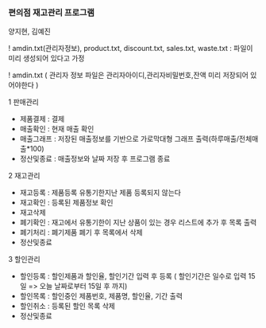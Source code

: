 ### 편의점 재고관리 프로그램
 양지현, 김예진

! amdin.txt(관리자정보), product.txt, discount.txt, sales.txt, waste.txt : 파일이 미리 생성되어 있다고 가정

! amdin.txt ( 관리자 정보 파일은 관리자아이디,관리자비밀번호,잔액 미리 저장되어 있어야한다 )

1 판매관리
 - 제품결제 : 결제
 - 매출확인 : 현재 매출 확인
 - 매출그래프 : 저장된 매출정보를 기반으로 가로막대형 그래프 출력(하루매출/전체매출*100)
 - 정산및종료 : 매출정보와 날짜 저장 후 프로그램 종료

2 재고관리
 - 재고등록 : 제품등록 유통기한지난 제품 등록되지 않는다
 - 재고확인 : 등록된 제품정보 확인
 - 재고삭제
 - 폐기확인 : 재고에서 유통기한이 지난 상품이 있는 경우 리스트에 추가 후 목록 출력
 - 폐기처리 : 폐기제품 폐기 후 목록에서 삭제
 - 정산및종료

3 할인관리
 - 할인등록 : 할인제품과 할인율, 할인기간 입력 후 등록 ( 할인기간은 일수로 입력 15일 => 오늘 날짜로부터 15일 후 까지)
 - 할인목록 : 할인중인 제품번호, 제품명, 할인율, 기간 출력
 - 할인취소 : 등록된 할인 목록 삭제
 - 정산및종료
